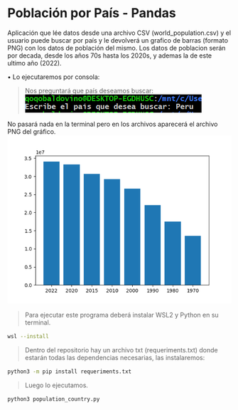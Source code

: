 # Población por País - Pandas

Aplicación que lée datos desde una archivo CSV (world_population.csv) y el usuario puede buscar por país y le devolverá un grafico de barras (formato PNG) con los datos de población del mismo.
Los datos de poblacion serán por decada, desde los años 70s hasta los 2020s, y ademas la de este ultimo año (2022).

• Lo ejecutaremos por consola:

> Nos preguntará que país deseamos buscar:
![Dashboard](https://github.com/qarlosbaldovino/POBLACION_PORPAIS_PANDAS/blob/master/terminalone.png?raw=true)

No pasará nada en la terminal pero en los archivos aparecerá el archivo PNG del gráfico.
![Dashboard](https://github.com/qarlosbaldovino/POBLACION_PORPAIS_PANDAS/blob/master/Peru_bar.png?raw=true)

> Para ejecutar este programa deberá instalar WSL2 y Python en su terminal.
```bash
wsl --install
```

> Dentro del repositorio hay un archivo txt (requeriments.txt) donde estarán todas las dependencias necesarias, las instalaremos:
```bash
python3 -m pip install requeriments.txt
```

> Luego lo ejecutamos.
```bash
python3 population_country.py
```
